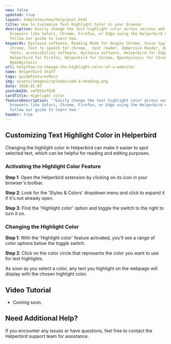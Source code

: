 ```yaml
---
new: false
updated: true
layout: templates/new/help/post.html
title: How to Customize Text Highlight Color in your browser
description: Easily change the text highlight color across various web
  browsers like Safari, Chrome, Firefox, or Edge using the Helperbird extension.
  Follow our guide to learn how.
keywords: Dyslexia software, Reading Mode for Google Chrome, Voice typing for
  chrome, Text to speech for chrome,  text reader, Immersive Reader, dyslexia
  fonts, accessibility software, dyslexia software, Helperbird for Edge,
  Helperbird for Firefox, Helperbird for Chrome, Opendyslexic for Chrome,
  OpenDyslexic
url: help/how-to-change-the-highlight-color-of-a-website/
name: Helperbird Staff
tags: guideFeaturesMain
img: assets/images2/uploads/add-a-heading.png
date: 2020-01-07
youtubeId: vwT8SAJfU3E
cardTitle: Highlight color
featureDescription: '"Easily change the text highlight color across various web
  browsers like Safari, Chrome, Firefox, or Edge using the Helperbird extension.
  Follow our guide to learn how.'
header: true
---
```


## Customizing Text Highlight Color in Helperbird

Changing the highlight color in Helperbird can make it easier to spot selected text, which can be helpful for reading and editing purposes. 

### Activating the Highlight Color Feature

**Step 1**: Open the Helperbird extension by clicking on its icon in your browser's toolbar.

**Step 2**: Look for the 'Styles & Colors' dropdown menu and click to expand it if it's not already open.

**Step 3**: Find the 'Highlight color' option and toggle the switch to the right to turn it on.

### Changing the Highlight Color

**Step 1**: With the 'Highlight color' feature activated, you'll see a range of color options below the toggle switch.

**Step 2**: Click on the color circle that represents the color you want to use for text highlights.

As soon as you select a color, any text you highlight on the webpage will display with the chosen highlight color.


## Video Tutorial

- Coming soon.

## Need Additional Help?

If you encounter any issues or have questions, feel free to contact the Helperbird support team for assistance.
